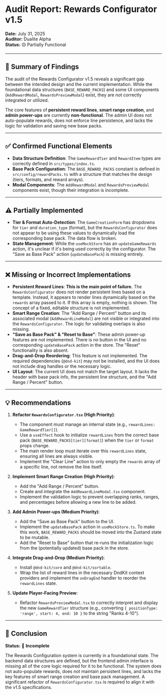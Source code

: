 # Audit Report: Rewards Configurator v1.5

**Date:** July 31, 2025  
**Auditor:** Dualite Alpha  
**Status:** 🟡 Partially Functional

---

## 📝 Summary of Findings

The audit of the Rewards Configurator v1.5 reveals a significant gap between the intended design and the current implementation. While the foundational data structures (`BASE_REWARD_PACKS`) and some UI components (`AddRewardModal`, `RewardsPreviewModal`) exist, they are not correctly integrated or utilized.

The core features of **persistent reward lines**, **smart range creation**, and **admin power-ups** are currently **non-functional**. The admin UI does not auto-populate rewards, does not enforce line persistence, and lacks the logic for validation and saving new base packs.

---

## ✅ Confirmed Functional Elements

- **Data Structure Definition**: The `GameRewardTier` and `RewardItem` types are correctly defined in `src/types/index.ts`.
- **Base Pack Configuration**: The `BASE_REWARD_PACKS` constant is defined in `src/config/rewardPacks.ts` with a structure that matches the design (tiers, formats, and reward arrays).
- **Modal Components**: The `AddRewardModal` and `RewardsPreviewModal` components exist, though their integration is incomplete.

---

## ⚠️ Partially Implemented

- **Tier & Format Auto-Detection**: The `GameCreationForm` has dropdowns for `tier` and `duration_type` (format), but the `RewardsConfigurator` does not appear to be using these values to dynamically load the corresponding base pack. The data flow is broken.
- **State Management**: While the `useMockStore` has an `updateGameRewards` action, it's unclear if it's being used correctly by the configurator. The "Save as Base Pack" action (`updateBasePack`) is missing entirely.

---

## ❌ Missing or Incorrect Implementations

- **Persistent Reward Lines**: **This is the main point of failure.** The `RewardsConfigurator` does not render persistent lines based on a template. Instead, it appears to render lines dynamically based on the `rewards` array passed to it. If this array is empty, nothing is shown. The concept of a fixed, editable structure is not implemented.
- **Smart Range Creation**: The "Add Range / Percent" button and its associated modal (`AddRewardLineModal`) are not visible or integrated into the `RewardsConfigurator`. The logic for validating overlaps is also missing.
- **"Save as Base Pack" & "Reset to Base"**: These admin power-up features are not implemented. There is no button in the UI and no corresponding `updateBasePack` action in the store. The "Reset" functionality is also absent.
- **Drag-and-Drop Reordering**: This feature is not implemented. The required dependencies (`@dnd-kit`) may not be installed, and the UI does not include drag handles or the necessary logic.
- **UI Layout**: The current UI does not match the target layout. It lacks the header with base pack info, the persistent line structure, and the "Add Range / Percent" button.

---

## 💡 Recommendations

1.  **Refactor `RewardsConfigurator.tsx` (High Priority)**:
    - The component must manage an internal state (e.g., `rewardLines: GameRewardTier[]`).
    - Use a `useEffect` hook to initialize `rewardLines` from the correct base pack (`BASE_REWARD_PACKS[tier][format]`) when the `tier` or `format` props change.
    - The main render loop must iterate over this `rewardLines` state, ensuring all lines are always visible.
    - Implement the "Clear Line" action to only empty the `rewards` array of a specific line, not remove the line itself.

2.  **Implement Smart Range Creation (High Priority)**:
    - Add the "Add Range / Percent" button.
    - Create and integrate the `AddRewardLineModal.tsx` component.
    - Implement the validation logic to prevent overlapping ranks, ranges, and percentages before allowing a new line to be added.

3.  **Add Admin Power-ups (Medium Priority)**:
    - Add the "Save as Base Pack" button to the UI.
    - Implement the `updateBasePack` action in `useMockStore.ts`. To make this work, `BASE_REWARD_PACKS` should be moved into the Zustand state to be mutable.
    - Add the "Reset to Base" button that re-runs the initialization logic from the (potentially updated) base pack in the store.

4.  **Integrate Drag-and-Drop (Medium Priority)**:
    - Install `@dnd-kit/core` and `@dnd-kit/sortable`.
    - Wrap the list of reward lines in the necessary DndKit context providers and implement the `onDragEnd` handler to reorder the `rewardLines` state.

5.  **Update Player-Facing Preview**:
    - Refactor `RewardsPreviewModal.tsx` to correctly interpret and display the new `GameRewardTier` structure (e.g., converting `{ positionType: 'range', start: 4, end: 10 }` to the string "Ranks 4-10").

---

## 🏁 Conclusion

**Status:** 🔴 **Incomplete**

The Rewards Configuration system is currently in a foundational state. The backend data structures are defined, but the frontend admin interface is missing all of the core logic required for it to be functional. The system does not auto-populate rewards, does not maintain persistent lines, and lacks the key features of smart range creation and base pack management. A significant refactor of `RewardsConfigurator.tsx` is required to align it with the v1.5 specifications.

